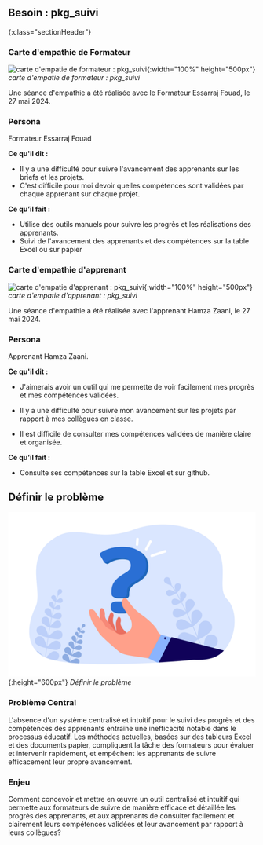 
## Besoin : pkg_suivi 
{:class="sectionHeader"}

<!-- new slide -->

### Carte d'empathie de Formateur

![carte d'empatie de formateur : pkg_suivi](/soli-lms/diagrammes/pkg_suivi/empathie-formateur_pkg_suivi.svg){:width="100%" height="500px"}
*carte d'empatie de formateur : pkg_suivi*

<!-- note -->

Une séance d'empathie a été réalisée avec le Formateur Essarraj Fouad, le 27 mai 2024.

### Persona
Formateur Essarraj Fouad

**Ce qu'il dit :**
- Il y a une difficulté pour suivre l'avancement des apprenants sur les briefs et les projets.
- C'est difficile pour moi devoir quelles compétences sont validées par chaque apprenant sur chaque projet.

**Ce qu’il fait :**
- Utilise des outils manuels pour suivre les progrès et les réalisations des apprenants.
- Suivi de l'avancement des apprenants et des compétences sur la table Excel ou sur papier

<!-- new slide -->

### Carte d'empathie d'apprenant

![carte d'empatie d'apprenant : pkg_suivi](/soli-lms/diagrammes/pkg_suivi/empathie-apprenant_pkg_suivi.svg){:width="100%" height="500px"}
*carte d'empatie d'apprenant : pkg_suivi*

<!-- note -->

Une séance d'empathie a été réalisée avec l'apprenant Hamza Zaani, le 27 mai 2024.

### Persona
Apprenant Hamza Zaani.

**Ce qu'il dit :**
- J'aimerais avoir un outil qui me permette de voir facilement mes progrès et mes compétences validées.

- Il y a une difficulté pour suivre mon avancement sur les projets par rapport à mes collègues en classe.
- Il est difficile de consulter mes compétences validées de manière claire et organisée.

**Ce qu’il fait :**
- Consulte ses compétences sur la table Excel et sur github.

<!-- new slide -->

## Définir le problème

![Définir le problème : pkg_suivi](./images/problem.jpg){:height="600px"}
*Définir le problème*

<!-- note -->

### Problème Central
L'absence d'un système centralisé et intuitif pour le suivi des progrès et des compétences des apprenants entraîne une inefficacité notable dans le processus éducatif. Les méthodes actuelles, basées sur des tableurs Excel et des documents papier, compliquent la tâche des formateurs pour évaluer et intervenir rapidement, et empêchent les apprenants de suivre efficacement leur propre avancement.

### Enjeu

Comment concevoir et mettre en œuvre un outil centralisé et intuitif qui permette aux formateurs de suivre de manière efficace et détaillée les progrès des apprenants, et aux apprenants de consulter facilement et clairement leurs compétences validées et leur avancement par rapport à leurs collègues?

<!-- new slide -->